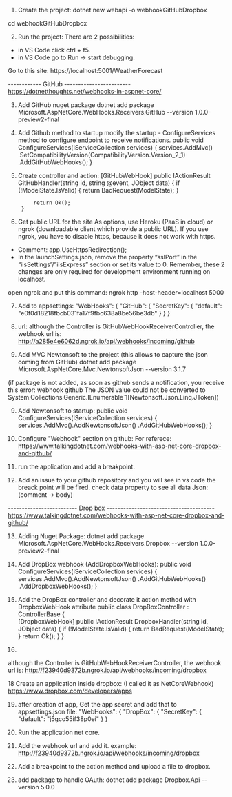 1. Create the project:
dotnet new webapi -o webhookGitHubDropbox

cd webhookGitHubDropbox

2. Run the project:
There are 2 possibilities:
- in VS Code click ctrl + f5.
- in VS Code go to Run -> start debugging.

Go to this site: https://localhost:5001/WeatherForecast

------------ GitHub ------------------------
https://dotnetthoughts.net/webhooks-in-aspnet-core/

3. Add GitHub nuget package
dotnet add package Microsoft.AspNetCore.WebHooks.Receivers.GitHub --version 1.0.0-preview2-final

4. Add Github method to startup
modify the startup - ConfigureServices method to configure endpoint to receive notifications.
public void ConfigureServices(IServiceCollection services)
{
    services.AddMvc()
        .SetCompatibilityVersion(CompatibilityVersion.Version_2_1)
        .AddGitHubWebHooks();
}

5. Create controller and action:
[GitHubWebHook]
        public IActionResult GitHubHandler(string id, string @event, JObject data)
        {
            if (!ModelState.IsValid)
            {
                return BadRequest(ModelState);
            }

            return Ok();
        }

6. Get public URL for the site 
As options, use Heroku (PaaS in cloud) or ngrok (downloadable client which provide a public URL).
If you use ngrok, you have to disable https, because it does not work with https.

- Comment: app.UseHttpsRedirection();
- In the launchSettings.json, remove the property “sslPort” in the “iisSettings”/”iisExpress” section or set its value to 0. Remember, these 2 changes are only required for development environment running on localhost.

open ngrok and put this command: 
ngrok http -host-header=localhost 5000


7. Add to appsettings:
"WebHooks": {
  "GitHub": {
    "SecretKey": {
      "default": "e0f0d18218fbcb031fa17f9fbc638a8be56be3db"
    }
  }
}


7. url:
although the Controller is GitHubWebHookReceiverController, 
the webhook url is: http://a285e4e6062d.ngrok.io/api/webhooks/incoming/github

8. Add MVC Newtonsoft to the project (this allows to capture the json coming from GitHub)
dotnet add package Microsoft.AspNetCore.Mvc.NewtonsoftJson --version 3.1.7

(if package is not added, as soon as github sends a notification, you receive this error:
webhook github The JSON value could not be converted to System.Collections.Generic.IEnumerable`1[Newtonsoft.Json.Linq.JToken])


9. Add Newtonsoft to startup:
public void ConfigureServices(IServiceCollection services)
{
    services.AddMvc().AddNewtonsoftJson()
    .AddGitHubWebHooks();
}


10. Configure "Webhook" section on github:
For referece: https://www.talkingdotnet.com/webhooks-with-asp-net-core-dropbox-and-github/

11. run the application and add a breakpoint.

12. Add an issue to your github repository and you will see in vs code the breack point will be fired.
check data property to see all data
Json: (comment -> body)

------------------------- Drop box ---------------------------------------
https://www.talkingdotnet.com/webhooks-with-asp-net-core-dropbox-and-github/

13. Adding Nuget Package:
dotnet add package Microsoft.AspNetCore.WebHooks.Receivers.Dropbox --version 1.0.0-preview2-final

14. Add DropBox webhook (AddDropboxWebHooks):
public void ConfigureServices(IServiceCollection services)
{
    services.AddMvc().AddNewtonsoftJson()
    .AddGitHubWebHooks()
    .AddDropboxWebHooks();
}

15. Add the DropBox controller and decorate it action method with DropboxWebHook attribute
public class DropBoxController : ControllerBase
{        
    [DropboxWebHook]
    public IActionResult DropboxHandler(string id, JObject data)
    {
        if (!ModelState.IsValid)
        {
            return BadRequest(ModelState);
        }
        return Ok();
	}
}

17.
although the Controller is GitHubWebHookReceiverController, 
the webhook url is: http://f23940d9372b.ngrok.io/api/webhooks/incoming/dropbox

18 Create an application inside dropbox: (I called it as NetCoreWebhook)
https://www.dropbox.com/developers/apps

19. after creation of app, Get the app secret and add that to appsettings.json file:
"WebHooks": {
  "DropBox": {
    "SecretKey": {
      "default": "j5gco55if38p0ei"
    }
  }
 
20. Run the application net core.
 
21. Add the webhook url and add it.
example: http://f23940d9372b.ngrok.io/api/webhooks/incoming/dropbox

22. Add a breakpoint to the action method and upload a file to dropbox.


23. add package to handle OAuth:
dotnet add package Dropbox.Api --version 5.0.0
